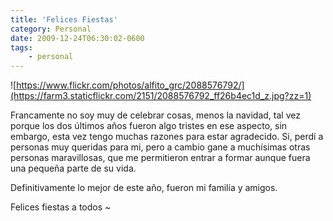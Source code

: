 ```yaml
---
title: 'Felices Fiestas'
category: Personal
date: 2009-12-24T06:30:02-0600
tags:
    - personal
---
```


![https://www.flickr.com/photos/alfito_grc/2088576792/](https://farm3.staticflickr.com/2151/2088576792_ff26b4ec1d_z.jpg?zz=1)

Francamente no soy muy de celebrar cosas, menos la navidad, tal vez porque los dos últimos años fueron algo tristes en ese aspecto, sin embargo, esta vez tengo muchas razones para estar agradecido. Si, perdí a personas muy queridas para mi, pero a cambio gane a muchísimas otras personas maravillosas, que me permitieron entrar a formar aunque fuera una pequeña parte de su vida.

Definitivamente lo mejor de este año, fueron mi familia y amigos.

Felices fiestas a todos ~
